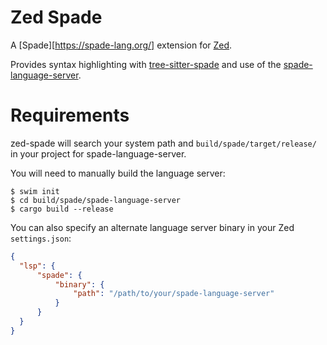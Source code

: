 # Zed Spade

A [Spade][https://spade-lang.org/] extension for [Zed](https://zed.dev/).

Provides syntax highlighting with [tree-sitter-spade](https://gitlab.com/spade-lang/tree-sitter-spade) and use of the [spade-language-server](https://gitlab.com/spade-lang/spade).

# Requirements

zed-spade will search your system path and `build/spade/target/release/` in your project for spade-language-server.

You will need to manually build the language server:
```
$ swim init
$ cd build/spade/spade-language-server
$ cargo build --release
```

You can also specify an alternate language server binary in your Zed `settings.json`:
```json
{
  "lsp": {
      "spade": {
          "binary": {
              "path": "/path/to/your/spade-language-server"
          }
      }
  }
}
```

